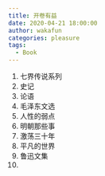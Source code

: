 ```yaml
---
title: 开卷有益
date: 2020-04-21 18:00:00
author: wakafun
categories: pleasure
tags:
  - Book
---
```


1. 七界传说系列
2. 史记
3. 论语
4. 毛泽东文选
5. 人性的弱点
6. 明朝那些事
7. 激荡三十年
8. 平凡的世界
9. 鲁迅文集
10. 

